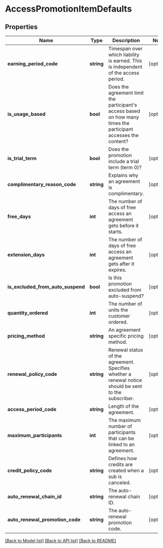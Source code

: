 # AccessPromotionItemDefaults

## Properties
Name | Type | Description | Notes
------------ | ------------- | ------------- | -------------
**earning_period_code** | **string** | Timespan over which liability is earned. This is independent of the access period. | [optional] 
**is_usage_based** | **bool** | Does the agreement limit the participant&#39;s access based on how many times the participant accesses the content? | [optional] 
**is_trial_term** | **bool** | Does the promotion include a trial term (term 0)? | [optional] 
**complimentary_reason_code** | **string** | Explains why an agreement is complimentary. | [optional] 
**free_days** | **int** | The number of days of free access an agreement gets before it starts. | [optional] 
**extension_days** | **int** | The number of days of free access an agreement gets after it expires. | [optional] 
**is_excluded_from_auto_suspend** | **bool** | Is this promotion excluded from auto-suspend? | [optional] 
**quantity_ordered** | **int** | The number of units the customer ordered. | [optional] 
**pricing_method** | **string** | An agreement specific pricing method. | [optional] 
**renewal_policy_code** | **string** | Renewal status of the agreement. Specifies whether a renewal notice should be sent to the subscriber. | [optional] 
**access_period_code** | **string** | Length of the agreement. | [optional] 
**maximum_participants** | **int** | The maximum number of participants that can be linked to an agreement. | [optional] 
**credit_policy_code** | **string** | Defines how credits are created when a sub is canceled. | [optional] 
**auto_renewal_chain_id** | **string** | The auto-renewal chain ID. | [optional] 
**auto_renewal_promotion_code** | **string** | The auto-renewal promotion code. | [optional] 

[[Back to Model list]](../README.md#documentation-for-models) [[Back to API list]](../README.md#documentation-for-api-endpoints) [[Back to README]](../README.md)


